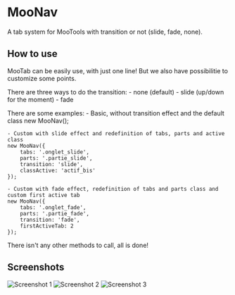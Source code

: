 MooNav
===========

A tab system for MooTools with transition or not (slide, fade, none).

How to use
----------

MooTab can be easily use, with just one line! But we also have possibilitie to customize some points.

There are three ways to do the transition:
    - none (default)
    - slide (up/down for the moment)
    - fade

There are some examples:
    - Basic, without transition effect and the default class
    new MooNav();

    - Custom with slide effect and redefinition of tabs, parts and active class
    new MooNav({
        tabs: '.onglet_slide',
        parts: '.partie_slide',
        transition: 'slide',
        classActive: 'actif_bis'
    });

    - Custom with fade effect, redefinition of tabs and parts class and custom first active tab
    new MooNav({
        tabs: '.onglet_fade',
        parts: '.partie_fade',
        transition: 'fade',
        firstActiveTab: 2
    });

There isn't any other methods to call, all is done!

Screenshots
-----------

![Screenshot 1](http://http://www.djlechuck.fr/MooNav/Screens/screen1.png)
![Screenshot 2](http://http://www.djlechuck.fr/MooNav/Screens/screen2.png)
![Screenshot 3](http://http://www.djlechuck.fr/MooNav/Screens/screen3.png)
